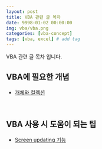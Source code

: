 ```yaml
---
layout: post
title: VBA 관련 글 목차
date: 9998-01-02 00:00:00
img: vba/vba.png
categories: [vba-concept] 
tags: [vba, excel] # add tag
---
```


VBA 관련 글 목차 입니다.

## VBA에 필요한 개념

- [개체와 컬렉션](https://gaussian37.github.io/vba-concept-object_and_collection/)

<br>

## VBA 사용 시 도움이 되는 팁

- [Screen updating 기능](https://gaussian37.github.io/vba-etc-screenupdating/)